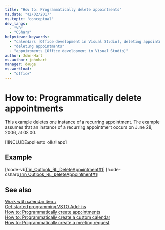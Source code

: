 ```yaml
---
title: "How to: Programmatically delete appointments"
ms.date: "02/02/2017"
ms.topic: "conceptual"
dev_langs: 
  - "VB"
  - "CSharp"
helpviewer_keywords: 
  - "calendars [Office development in Visual Studio], deleting appointments"
  - "deleting appointments"
  - "appointments [Office development in Visual Studio]"
author: John-Hart
ms.author: johnhart
manager: douge
ms.workload: 
  - "office"
---
```

# How to: Programmatically delete appointments
  This example deletes one instance of a recurring appointment. The example assumes that an instance of a recurring appointment occurs on June 28, 2006, at 08:00.  
  
 [!INCLUDE[appliesto_olkallapp](../vsto/includes/appliesto-olkallapp-md.md)]  
  
## Example  
 [!code-vb[Trin_Outlook_RL_DeleteAppointment#1](../vsto/codesnippet/VisualBasic/Trin_Outlook_RL_DeleteAppointment/thisaddin.vb#1)]
 [!code-csharp[Trin_Outlook_RL_DeleteAppointment#1](../vsto/codesnippet/CSharp/Trin_Outlook_RL_DeleteAppointment/thisaddin.cs#1)]  
  
## See also  
 [Work with calendar items](../vsto/working-with-calendar-items.md)   
 [Get started programming VSTO Add-ins](../vsto/getting-started-programming-vsto-add-ins.md)   
 [How to: Programmatically create appointments](../vsto/how-to-programmatically-create-appointments.md)   
 [How to: Programmatically create a custom calendar](../vsto/how-to-programmatically-create-a-custom-calendar.md)   
 [How to: Programmatically create a meeting request](../vsto/how-to-programmatically-create-a-meeting-request.md)  
